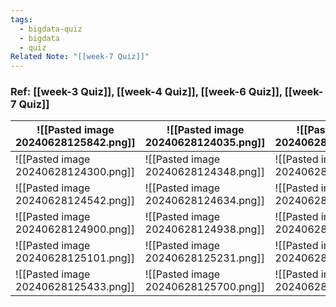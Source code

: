 ```yaml
---
tags:
  - bigdata-quiz
  - bigdata
  - quiz
Related Note: "[[week-7 Quiz]]"
---
```

### Ref:   [[week-3 Quiz]],   [[week-4 Quiz]],  [[week-6 Quiz]],  [[week-7 Quiz]]

| ![[Pasted image 20240628125842.png]] | ![[Pasted image 20240628124035.png]] | ![[Pasted image 20240628124158.png]] |     |
| ------------------------------------ | ------------------------------------ | ------------------------------------ | --- |
| ![[Pasted image 20240628124300.png]] | ![[Pasted image 20240628124348.png]] | ![[Pasted image 20240628124459.png]] |     |
| ![[Pasted image 20240628124542.png]] | ![[Pasted image 20240628124634.png]] | ![[Pasted image 20240628124748.png]] |     |
| ![[Pasted image 20240628124900.png]] | ![[Pasted image 20240628124938.png]] | ![[Pasted image 20240628125023.png]] |     |
| ![[Pasted image 20240628125101.png]] | ![[Pasted image 20240628125231.png]] | ![[Pasted image 20240628125331.png]] |     |
| ![[Pasted image 20240628125433.png]] | ![[Pasted image 20240628125700.png]] | ![[Pasted image 20240628125726.png]] |     |


